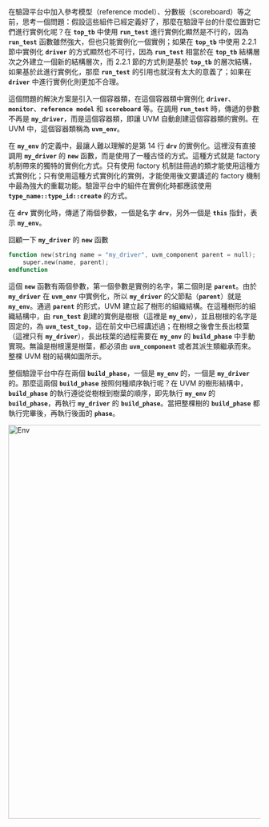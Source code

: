 在驗證平台中加入參考模型（reference model）、分數板（scoreboard）等之前，思考一個問題：假設這些組件已經定義好了，那麼在驗證平台的什麼位置對它們進行實例化呢？在 **`top_tb`** 中使用 **`run_test`** 進行實例化顯然是不行的，因為 **`run_test`** 函數雖然強大，但也只能實例化一個實例；如果在 **`top_tb`** 中使用 2.2.1 節中實例化 **`driver`** 的方式顯然也不可行，因為 **`run_test`** 相當於在 **`top_tb`** 結構層次之外建立一個新的結構層次，而 2.2.1 節的方式則是基於 **`top_tb`** 的層次結構，如果基於此進行實例化，那麼 **`run_test`** 的引用也就沒有太大的意義了；如果在 **`driver`** 中進行實例化則更加不合理。

這個問題的解決方案是引入一個容器類，在這個容器類中實例化 **`driver`**、**`monitor`**、**`reference model`** 和 **`scoreboard`** 等。在調用 **`run_test`** 時，傳遞的參數不再是 **`my_driver`**，而是這個容器類，即讓 UVM 自動創建這個容器類的實例。在 UVM 中，這個容器類稱為 **`uvm_env`**。

在 **`my_env`** 的定義中，最讓人難以理解的是第 14 行 **`drv`** 的實例化。這裡沒有直接調用 **`my_driver`** 的 **`new`** 函數，而是使用了一種古怪的方式。這種方式就是 factory 机制帶來的獨特的實例化方式。只有使用 factory 机制註冊過的類才能使用這種方式實例化；只有使用這種方式實例化的實例，才能使用後文要講述的 factory 機制中最為強大的重載功能。驗證平台中的組件在實例化時都應該使用 **`type_name::type_id::create`** 的方式。

在 **`drv`** 實例化時，傳遞了兩個參數，一個是名字 **`drv`**，另外一個是 **`this`** 指針，表示 **`my_env`**。

回顧一下 **`my_driver`** 的 **`new`** 函數

```verilog
function new(string name = "my_driver", uvm_component parent = null);
	super.new(name, parent);
endfunction
```

這個 **`new`** 函數有兩個參數，第一個參數是實例的名字，第二個則是 **`parent`**。由於 **`my_driver`** 在 **`uvm_env`** 中實例化，所以 **`my_driver`** 的父節點（**`parent`**）就是 **`my_env`**。通過 **`parent`** 的形式，UVM 建立起了樹形的組織結構。在這種樹形的組織結構中，由 **`run_test`** 創建的實例是樹根（這裡是 **`my_env`**），並且樹根的名字是固定的，為 **`uvm_test_top`**，這在前文中已經講述過；在樹根之後會生長出枝葉（這裡只有 **`my_driver`**），長出枝葉的過程需要在 **`my_env`** 的 **`build_phase`** 中手動實現。無論是樹根還是樹葉，都必須由 **`uvm_component`** 或者其派生類繼承而來。整棵 UVM 樹的結構如圖所示。

整個驗證平台中存在兩個 **`build_phase`**，一個是 **`my_env`** 的，一個是 **`my_driver`** 的。那麼這兩個 **`build_phase`** 按照何種順序執行呢？在 UVM 的樹形結構中，**`build_phase`** 的執行遵從從樹根到樹葉的順序，即先執行 **`my_env`** 的 **`build_phase`**，再執行 **`my_driver`** 的 **`build_phase`**。當把整棵樹的 **`build_phase`** 都執行完畢後，再執行後面的 **`phase`**。

<img width="788" alt="Env" src="https://github.com/ax0080/UVM/assets/78300584/985d6f76-3bbf-4d9e-85bd-1c8dfd32c38a">
